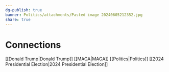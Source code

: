 ```yaml
---
dg-publish: true
banner: Politics/attachments/Pasted image 20240605212352.jpg
share: true
---
```

# Connections
[[Donald Trump|Donald Trump]]
[[MAGA|MAGA]]
[[Politics|Politics]]
[[2024 Presidential Election|2024 Presidential Election]]
